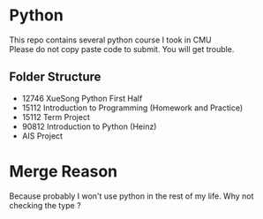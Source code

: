 # Python
This repo contains several python course I took in CMU <br>
Please do not copy paste code to submit. You will get trouble.

## Folder Structure
* 12746 XueSong Python First Half
* 15112 Introduction to Programming (Homework and Practice)
* 15112 Term Project
* 90812 Introduction to Python (Heinz)
* AIS Project

# Merge Reason
Because probably I won't use python in the rest of my life. Why not checking the type ?